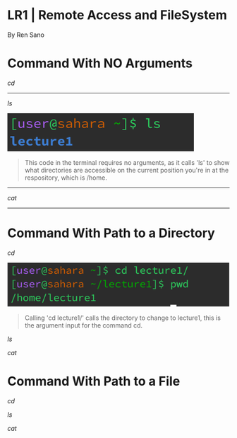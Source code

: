 # **LR1 | Remote Access and FileSystem**

By Ren Sano

# **Command With NO Arguments**

*cd*
 
---
*ls*

 ![Image](noarg.png)
> This code in the terminal requires no arguments, as it calls 'ls' to show what directories are accessible on the current position you're in at the respository, which is /home.
---
*cat*

---
# **Command With Path to a Directory**

*cd*

  ![image](direct.png)
> Calling 'cd lecture1/' calls the directory to change to lecture1, this is the argument input for the command cd.

*ls*


*cat*

# **Command With Path to a File**

*cd*


*ls*


*cat*

